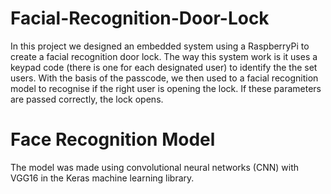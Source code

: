 # Facial-Recognition-Door-Lock

In this project we designed an embedded system using a RaspberryPi to create a facial recognition door lock. The way this system work is it uses a keypad code (there is one for each designated user) to identify the the set users. With the basis of the passcode, we then used to a facial recognition model to recognise if the right user is opening the lock. If these parameters are passed correctly, the lock opens. 

# Face Recognition Model 

The model was made using convolutional neural networks (CNN) with VGG16 in the Keras machine learning library. 
